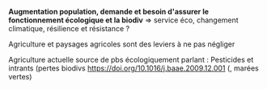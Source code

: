 **Augmentation population, demande et besoin d'assurer le fonctionnement écologique et la biodiv** => service éco, changement climatique, résilience et résistance ?

Agriculture et paysages agricoles sont des leviers à ne pas négliger

Agriculture actuelle source de pbs écologiquement parlant : 
Pesticides et intrants (pertes biodivs https://doi.org/10.1016/j.baae.2009.12.001 (, marées vertes)